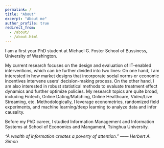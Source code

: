```yaml
---
permalink: /
title: "About"
excerpt: "About me"
author_profile: true
redirect_from: 
  - /about/
  - /about.html
---
```


I am a first year PhD student at Michael G. Foster School of Bussiness, University of Washington.

My current research focuses on the design and evaluation of IT-enabled interventions, which can be further divided into two lines: On one hand, I am interested in how market designs that incorporate social norms or economic incentives intervene users’ decision-making process. On the other hand, I am also interested in robust statistical methods to evaluate treatment effect dynamics and further optimize policies. My research topics are quite broad, including Fintech, Online Dating/Matching, Online Healthcare, Video/Live Streaming, etc. Methodologically, I leverage econometrics, randomized field experiments, and machine learning/deep learning to analyze data and infer causality.

Before my PhD career, I studied Information Management and Information Systems at School of Economics and Mangament, Tsinghua University.

*“A wealth of information creates a poverty of attention.” —— Herbert A. Simon*

